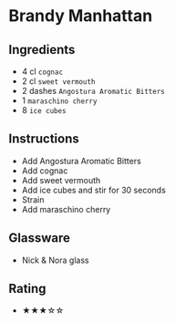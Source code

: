 # Brandy Manhattan

## Ingredients
- 4 cl `cognac`
- 2 cl `sweet vermouth`
- 2 dashes `Angostura Aromatic Bitters`
- 1 `maraschino cherry`
- 8 `ice cubes`

## Instructions
- Add Angostura Aromatic Bitters
- Add cognac
- Add sweet vermouth
- Add ice cubes and stir for 30 seconds
- Strain
- Add maraschino cherry

## Glassware
- Nick & Nora glass

## Rating
- ★★★☆☆